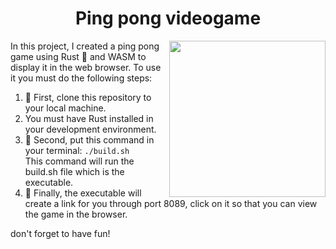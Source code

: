 <h1 align="center">Ping pong videogame</h1>
  <p>
    <img src="https://media2.giphy.com/media/l41lIvPtFdU3cLQjK/200w.webp?cid=ecf05e47e0kumfbt41ke8hg01rzcsll2glpaxq5y4ufh8v9j&rid=200w.webp&ct=g" align="right" width="250">
    In this project, I created a ping pong game using Rust 🦀 and WASM to display it in the web browser. To use it you must do the following steps:
  <ol>
    <li>🥇 First, clone this repository to your local machine.</li>
    <li>You must have Rust installed in your development environment.</li>
    <li>🥈 Second, put this command in your terminal: <code>./build.sh</code></li> This command will run the build.sh file which is the executable.
    <li>🥉 Finally, the executable will create a link for you through port 8089, click on it so that you can view the game in the browser.</li>
  </ol>
  don't forget to have fun!
</p>
